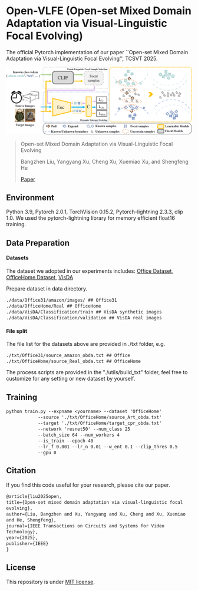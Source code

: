 # Open-VLFE (Open-set Mixed Domain Adaptation via Visual-Linguistic Focal Evolving)
The official Pytorch implementation of our paper ``Open-set Mixed Domain Adaptation via Visual-Linguistic Focal Evolving'', TCSVT 2025.

![framework](resources/framework.png)

> Open-set Mixed Domain Adaptation via Visual-Linguistic Focal Evolving
> 
> Bangzhen Liu, Yangyang Xu, Cheng Xu, Xuemiao Xu, and Shengfeng He
> 
> [Paper](https://ieeexplore.ieee.org/abstract/document/10926517)

## Environment
Python 3.9, Pytorch 2.0.1, TorchVision 0.15.2, Pytorch-lightning 2.3.3, clip 1.0. We used the pytorch-lightning library for memory efficient float16 training.

## Data Preparation

#### Datasets

The dataset we adopted in our experiments includes: 
[Office Dataset](https://people.eecs.berkeley.edu/~jhoffman/domainadapt/),
[OfficeHome Dataset](http://hemanthdv.org/OfficeHome-Dataset/), 
[VisDA](https://github.com/VisionLearningGroup/taskcv-2017-public/tree/master/classification)

Prepare dataset in data directory.

    ./data/Office31/amazon/images/ ## Office31
    ./data/OfficeHome/Real ## OfficeHome
    ./data/VisDA/Classification/train ## VisDA synthetic images
    ./data/VisDA/Classification/validation ## VisDA real images


#### File split

The file list for the datasets above are provided in ./txt folder, e.g.


    ./txt/Office31/source_amazon_obda.txt ## Office
    ./txt/OfficeHome/source_Real_obda.txt ## OfficeHome


The process scripts are provided in the "./utils/build_txt" folder, feel free to customize for any setting or new dataset by yourself.


## Training

    python train.py --expname <yourname> --dataset 'OfficeHome' 
                --source './txt/OfficeHome/source_Art_obda.txt'
                --target './txt/OfficeHome/target_cpr_obda.txt' 
                --network 'resnet50' --num_class 25 
                --batch_size 64 --num_workers 4 
                --is_train --epoch 40 
                --lr_f 0.001 --lr_n 0.01 --w_ent 0.1 --clip_thres 0.5 
                --gpu 0

<!-- ## Evaluation

[checkpoints](https://drive.google.com/drive/folders/1LCgp0oTx028X2QTSlSGs6P-HvLTCzqfJ?usp=sharing)

Download checkpoints file and place in ./checkpoints . To evaluate the performance:

    python eval.py --dataset 'Office31' --source './txt/Office31/source_dslr_obda.txt' --target './txt/Office31/target_amazon_obda.txt' --network 'resnet50' --num_class 10 --batch_size 64 --num_workers 4 --gpu 0
    python eval.py --dataset 'OfficeHome' --source './txt/OfficeHome/source_Art_obda.txt' --target './txt/OfficeHome/target_Clipart_obda.txt' --network 'resnet50' --num_class 25 --batch_size 64 --num_workers 4 --gpu 0 -->



## Citation
If you find this code useful for your research, please cite our paper.

    @article{liu2025open,
    title={Open-set mixed domain adaptation via visual-linguistic focal evolving},
    author={Liu, Bangzhen and Xu, Yangyang and Xu, Cheng and Xu, Xuemiao and He, Shengfeng},
    journal={IEEE Transactions on Circuits and Systems for Video Technology},
    year={2025},
    publisher={IEEE}
    }

## License
This repository is under [MIT license](https://github.com/Bang2hen1iu/OpenVLFE/tree/master/LICENSE/LICENSE.txt).
